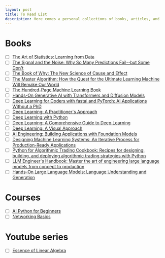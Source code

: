 ```yaml
---
layout: post
title: To Read List
description: Here comes a personal collections of books, articles, and videos that I want to read.
---
```


# Books
- [ ] [The Art of Statistics: Learning from Data](https://www.amazon.com/Art-Statistics-Learning-From-Data/dp/1541618513)
- [ ] [The Signal and the Noise: Why So Many Predictions Fail--but Some Don't](https://www.amazon.com/Signal-Noise-Many-Predictions-Fail--/dp/0143125087)
- [ ] [The Book of Why: The New Science of Cause and Effect](https://www.amazon.com/Book-Why-Science-Cause-Effect/dp/046509760X)
- [ ] [The Master Algorithm: How the Quest for the Ultimate Learning Machine Will Remake Our World](https://www.amazon.com/Master-Algorithm-Ultimate-Learning-Machine/dp/0465065708)
- [ ] [The Hundred-Page Machine Learning Book](https://www.amazon.com/Hundred-Page-Machine-Learning-Book/dp/199957950X)
- [ ] [Hands-On Generative AI with Transformers and Diffusion Models](https://www.amazon.com/Hands-Generative-Transformers-Diffusion-Models/dp/1098149246/ref=tmm_pap_swatch_0?_encoding=UTF8&qid=&sr=)
- [ ] [Deep Learning for Coders with fastai and PyTorch: AI Applications Without a PhD](https://www.amazon.com/Deep-Learning-Coders-fastai-PyTorch/dp/1492045527)
- [ ] [Deep Learning: A Practitioner's Approach](https://www.amazon.com/Deep-Learning-Practitioners-Josh-Patterson/dp/1491914254)
- [ ] [Deep Learning with Python](https://www.amazon.com/Deep-Learning-Python-Francois-Chollet/dp/1617294438)
- [ ] [Deep Learning: A Comprehensive Guide to Deep Learning](https://www.amazon.com/Deep-Learning-Comprehensive-Guide-Deep/dp/109811578X)
- [ ] [Deep Learning: A Visual Approach](https://www.amazon.com/Deep-Learning-Visual-Approach/dp/109811578X)
- [ ] [AI Engineering: Building Applications with Foundation Models](https://www.amazon.com/AI-Engineering-Building-Applications-Foundation/dp/149208939X)
- [ ] [Designing Machine Learning Systems: An Iterative Process for Production-Ready Applications](https://www.amazon.com/Designing-Machine-Learning-Systems-Production-Ready/dp/1492045101)
- [ ] [Python for Algorithmic Trading Cookbook: Recipes for designing, building, and deploying algorithmic trading strategies with Python](https://www.amazon.com/Python-Algorithmic-Trading-Cookbook-deploying/dp/1801078569)
- [ ] [LLM Engineer's Handbook: Master the art of engineering large language models from concept to production](https://www.amazon.com/LLM-Engineers-Handbook-engineering-production/dp/1801078569)
- [ ] [Hands-On Large Language Models: Language Understanding and Generation](https://www.amazon.com/Hands-Large-Language-Models-Understanding/dp/1801078569)

# Courses 
- [ ] [AI Python for Beginners](https://www.deeplearning.ai/short-courses/ai-python-for-beginners/)
- [ ] [Networking Basics](https://www.netacad.com/launch?id=f393c38f-b410-4d2b-8275-70e144273519&tab=curriculum&view=ae8638aa-428f-5d03-b275-742d5f1b805c)

# Youtube series 
- [ ] [Essence of Linear Algebra](https://www.youtube.com/watch?v=kYB8IZa5AuE&list=PLZHQObOWTQDPD3MizzM2xVFitgF8hE_ab&index=4)
